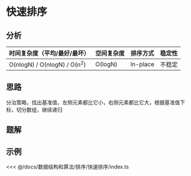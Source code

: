 # 快速排序

## 分析

| 时间复杂度（平均/最好/最坏）               | 空间复杂度 | 排序方式 | 稳定性 |
| ------------------------------------------ | ---------- | -------- | ------ |
| O(nlogN) / O(nlogN) / O(n<sup>2</sup>) | O(logN)       | In-place | 不稳定 |

## 思路

分治策略，找出基准值，左侧元素都比它小，右侧元素都比它大，根据基准值下标，切分数组，继续递归

## 题解

## 示例

<<< @/docs/数据结构和算法/排序/快速排序/index.ts
